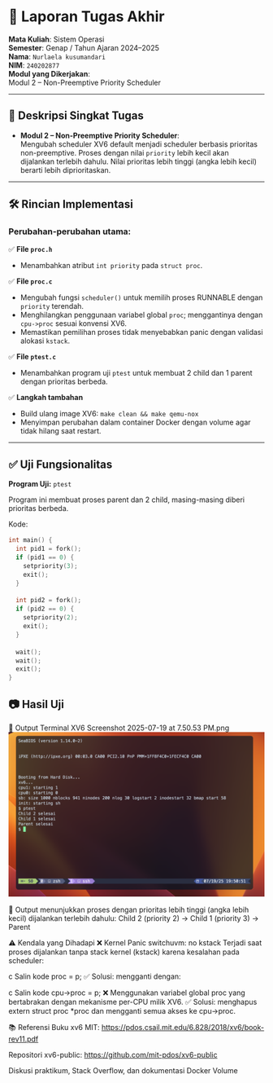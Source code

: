 # 📝 Laporan Tugas Akhir

**Mata Kuliah**: Sistem Operasi  
**Semester**: Genap / Tahun Ajaran 2024–2025  
**Nama**: `Nurlaela kusumandari `  
**NIM**: `240202877`  
**Modul yang Dikerjakan**:  
Modul 2 – Non-Preemptive Priority Scheduler

---

## 📌 Deskripsi Singkat Tugas

- **Modul 2 – Non-Preemptive Priority Scheduler**:  
  Mengubah scheduler XV6 default menjadi scheduler berbasis prioritas non-preemptive. Proses dengan nilai `priority` lebih kecil akan dijalankan terlebih dahulu. Nilai prioritas lebih tinggi (angka lebih kecil) berarti lebih diprioritaskan.

---

## 🛠️ Rincian Implementasi

### Perubahan-perubahan utama:

✅ **File `proc.h`**

- Menambahkan atribut `int priority` pada `struct proc`.

✅ **File `proc.c`**

- Mengubah fungsi `scheduler()` untuk memilih proses RUNNABLE dengan `priority` terendah.
- Menghilangkan penggunaan variabel global `proc`; menggantinya dengan `cpu->proc` sesuai konvensi XV6.
- Memastikan pemilihan proses tidak menyebabkan panic dengan validasi alokasi `kstack`.

✅ **File `ptest.c`**

- Menambahkan program uji `ptest` untuk membuat 2 child dan 1 parent dengan prioritas berbeda.

✅ **Langkah tambahan**

- Build ulang image XV6: `make clean && make qemu-nox`
- Menyimpan perubahan dalam container Docker dengan volume agar tidak hilang saat restart.

---

## ✅ Uji Fungsionalitas

**Program Uji:** `ptest`

Program ini membuat proses parent dan 2 child, masing-masing diberi prioritas berbeda.

Kode:

```c
int main() {
  int pid1 = fork();
  if (pid1 == 0) {
    setpriority(3);
    exit();
  }

  int pid2 = fork();
  if (pid2 == 0) {
    setpriority(2);
    exit();
  }

  wait();
  wait();
  exit();
}

```

<h2>📷 Hasil Uji</h2>
📍 Output Terminal XV6
Screenshot 2025-07-19 at 7.50.53 PM.png

<img src="./Screenshot%202025-07-19%20at%207.50.53%20PM.png" alt="Screenshot Terminal" width="600">

📝 Output menunjukkan proses dengan prioritas lebih tinggi (angka lebih kecil) dijalankan terlebih dahulu:
Child 2 (priority 2) → Child 1 (priority 3) → Parent

⚠️ Kendala yang Dihadapi
❌ Kernel Panic switchuvm: no kstack
Terjadi saat proses dijalankan tanpa stack kernel (kstack) karena kesalahan pada scheduler:

c
Salin kode
proc = p;
✅ Solusi: mengganti dengan:

c
Salin kode
cpu->proc = p;
❌ Menggunakan variabel global proc yang bertabrakan dengan mekanisme per-CPU milik XV6.
✅ Solusi: menghapus extern struct proc \*proc dan mengganti semua akses ke cpu->proc.

📚 Referensi
Buku xv6 MIT: https://pdos.csail.mit.edu/6.828/2018/xv6/book-rev11.pdf

Repositori xv6-public: https://github.com/mit-pdos/xv6-public

Diskusi praktikum, Stack Overflow, dan dokumentasi Docker Volume
